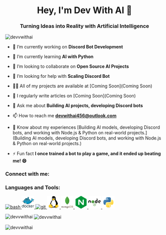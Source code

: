 <h1 align="center">Hey, I'm Dev With AI 👋</h1>
<h3 align="center">Turning Ideas into Reality with Artificial Intelligence</h3>

<p align="left"> <img src="https://komarev.com/ghpvc/?username=devvwithai&label=Visiter&color=400eb4&style=flat" alt="devvwithai" /> </p>

- 🔭 I’m currently working on **Discord Bot Development**

- 🌱 I’m currently learning **AI with Python**

- 👯 I’m looking to collaborate on **Open Source AI Projects**

- 🤝 I’m looking for help with **Scaling Discord Bot**

- 👨‍💻 All of my projects are available at [Coming Soon](Coming Soon)

- 📝 I regularly write articles on [Coming Soon](Coming Soon)

- 💬 Ask me about **Building AI projects, developing Discord bots**

- 📫 How to reach me **devwithai456@outlook.com**

- 📄 Know about my experiences [Building AI models, developing Discord bots, and working with Node.js & Python on real-world projects.](Building AI models, developing Discord bots, and working with Node.js & Python on real-world projects.)

- ⚡ Fun fact **I once trained a bot to play a game, and it ended up beating me! 😄**

<h3 align="left">Connect with me:</h3>
<p align="left">
</p>

<h3 align="left">Languages and Tools:</h3>
<p align="left"> <a href="https://www.gnu.org/software/bash/" target="_blank" rel="noreferrer"> <img src="https://www.vectorlogo.zone/logos/gnu_bash/gnu_bash-icon.svg" alt="bash" width="40" height="40"/> </a> <a href="https://www.docker.com/" target="_blank" rel="noreferrer"> <img src="https://raw.githubusercontent.com/devicons/devicon/master/icons/docker/docker-original-wordmark.svg" alt="docker" width="40" height="40"/> </a> <a href="https://git-scm.com/" target="_blank" rel="noreferrer"> <img src="https://www.vectorlogo.zone/logos/git-scm/git-scm-icon.svg" alt="git" width="40" height="40"/> </a> <a href="https://www.linux.org/" target="_blank" rel="noreferrer"> <img src="https://raw.githubusercontent.com/devicons/devicon/master/icons/linux/linux-original.svg" alt="linux" width="40" height="40"/> </a> <a href="https://www.mongodb.com/" target="_blank" rel="noreferrer"> <img src="https://raw.githubusercontent.com/devicons/devicon/master/icons/mongodb/mongodb-original-wordmark.svg" alt="mongodb" width="40" height="40"/> </a> <a href="https://www.nginx.com" target="_blank" rel="noreferrer"> <img src="https://raw.githubusercontent.com/devicons/devicon/master/icons/nginx/nginx-original.svg" alt="nginx" width="40" height="40"/> </a> <a href="https://nodejs.org" target="_blank" rel="noreferrer"> <img src="https://raw.githubusercontent.com/devicons/devicon/master/icons/nodejs/nodejs-original-wordmark.svg" alt="nodejs" width="40" height="40"/> </a> <a href="https://www.python.org" target="_blank" rel="noreferrer"> <img src="https://raw.githubusercontent.com/devicons/devicon/master/icons/python/python-original.svg" alt="python" width="40" height="40"/> </a> </p>

<p><img align="left" src="https://github-readme-stats.vercel.app/api/top-langs?username=devvwithai&show_icons=true&theme=dark&bg_color=0d1117&locale=en&layout=compact" alt="devvwithai" /></p>

<p>&nbsp;<img align="center" src="https://github-readme-stats.vercel.app/api?username=devvwithai&show_icons=true&theme=dark&bg_color=0d1117&locale=en" alt="devvwithai" /></p>

<p><img align="center" src="https://github-readme-streak-stats.herokuapp.com/?user=devvwithai&theme=highcontrast" alt="devvwithai" /></p>
